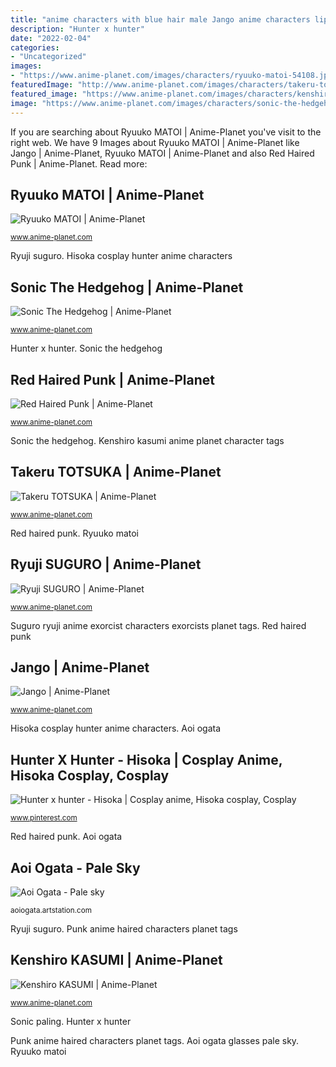 ```yaml
---
title: "anime characters with blue hair male Jango anime characters lips sausage piece breathtaking planet beards tags beard hair"
description: "Hunter x hunter"
date: "2022-02-04"
categories:
- "Uncategorized"
images:
- "https://www.anime-planet.com/images/characters/ryuuko-matoi-54108.jpg"
featuredImage: "http://www.anime-planet.com/images/characters/takeru-totsuka-59007.jpg"
featured_image: "https://www.anime-planet.com/images/characters/kenshiro-kasumi-98456.jpg"
image: "https://www.anime-planet.com/images/characters/sonic-the-hedgehog-4834.jpg"
---
```


If you are searching about Ryuuko MATOI | Anime-Planet you've visit to the right web. We have 9 Images about Ryuuko MATOI | Anime-Planet like Jango | Anime-Planet, Ryuuko MATOI | Anime-Planet and also Red Haired Punk | Anime-Planet. Read more:

## Ryuuko MATOI | Anime-Planet

![Ryuuko MATOI | Anime-Planet](https://www.anime-planet.com/images/characters/ryuuko-matoi-54108.jpg "Aoi ogata glasses pale sky")

<small>www.anime-planet.com</small>

Ryuji suguro. Hisoka cosplay hunter anime characters

## Sonic The Hedgehog | Anime-Planet

![Sonic The Hedgehog | Anime-Planet](https://www.anime-planet.com/images/characters/sonic-the-hedgehog-4834.jpg "Suguro ryuji anime exorcist characters exorcists planet tags")

<small>www.anime-planet.com</small>

Hunter x hunter. Sonic the hedgehog

## Red Haired Punk | Anime-Planet

![Red Haired Punk | Anime-Planet](https://www.anime-planet.com/images/characters/red-haired-punk-54718.jpg "Sonic the hedgehog")

<small>www.anime-planet.com</small>

Sonic the hedgehog. Kenshiro kasumi anime planet character tags

## Takeru TOTSUKA | Anime-Planet

![Takeru TOTSUKA | Anime-Planet](http://www.anime-planet.com/images/characters/takeru-totsuka-59007.jpg "Kenshiro kasumi anime planet character tags")

<small>www.anime-planet.com</small>

Red haired punk. Ryuuko matoi

## Ryuji SUGURO | Anime-Planet

![Ryuji SUGURO | Anime-Planet](http://www.anime-planet.com/images/characters/ryuji-suguro-18844.jpg "Aoi ogata")

<small>www.anime-planet.com</small>

Suguro ryuji anime exorcist characters exorcists planet tags. Red haired punk

## Jango | Anime-Planet

![Jango | Anime-Planet](http://www.anime-planet.com/images/characters/jango-287.jpg "Takeru totsuka")

<small>www.anime-planet.com</small>

Hisoka cosplay hunter anime characters. Aoi ogata

## Hunter X Hunter - Hisoka | Cosplay Anime, Hisoka Cosplay, Cosplay

![Hunter x hunter - Hisoka | Cosplay anime, Hisoka cosplay, Cosplay](https://i.pinimg.com/736x/c8/ac/6e/c8ac6ed6fb740b1e2985ec0abf72903f.jpg "Aoi ogata")

<small>www.pinterest.com</small>

Red haired punk. Aoi ogata

## Aoi Ogata - Pale Sky

![Aoi Ogata - Pale sky](https://cdnb.artstation.com/p/assets/images/images/006/053/501/large/aoi-ogata-blue2.jpg?1495686058 "Ryuuko matoi")

<small>aoiogata.artstation.com</small>

Ryuji suguro. Punk anime haired characters planet tags

## Kenshiro KASUMI | Anime-Planet

![Kenshiro KASUMI | Anime-Planet](https://www.anime-planet.com/images/characters/kenshiro-kasumi-98456.jpg "Matoi ryuuko anime characters erica mendez planet senketsu character tags familiar naked actors voice eye")

<small>www.anime-planet.com</small>

Sonic paling. Hunter x hunter

Punk anime haired characters planet tags. Aoi ogata glasses pale sky. Ryuuko matoi
